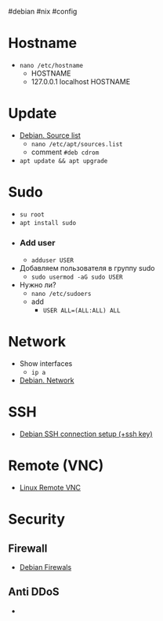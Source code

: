 #debian #nix #config

# Hostname
- `nano /etc/hostname`
	- HOSTNAME
	- 127.0.0.1 localhost HOSTNAME

# Update
- [Debian. Source list](Debian.%20Source%20list.md)
	- `nano /etc/apt/sources.list`
	- comment `#deb cdrom`
- `apt update && apt upgrade`

# Sudo
- `su root`
- `apt install sudo`
- ### Add user
	- `adduser USER`
- Добавляем пользователя в группу sudo
	- `sudo usermod -aG sudo USER`
-  Нужно ли?
	- `nano /etc/sudoers`
	- add
		- `USER ALL=(ALL:ALL) ALL`

# Network
- Show interfaces
	- `ip a`
- [Debian. Network](Debian.%20Network.md)

# SSH
- [Debian SSH connection setup (+ssh key)](Debian%20SSH%20connection%20setup%20(+ssh%20key).md)

# Remote (VNC)
- [Linux Remote VNC](Inbox/Linux%20Remote%20VNC.md)

# Security
## Firewall
- [Debian Firewals](Debian%20Firewals.md)
## Anti DDoS
- 